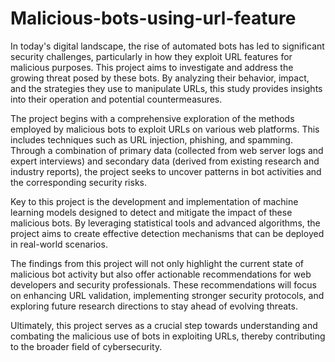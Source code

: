 # Malicious-bots-using-url-feature
In today's digital landscape, the rise of automated bots has led to significant security challenges, particularly in how they exploit URL features for malicious purposes. This project aims to investigate and address the growing threat posed by these bots. By analyzing their behavior, impact, and the strategies they use to manipulate URLs, this study provides insights into their operation and potential countermeasures.

The project begins with a comprehensive exploration of the methods employed by malicious bots to exploit URLs on various web platforms. This includes techniques such as URL injection, phishing, and spamming. Through a combination of primary data (collected from web server logs and expert interviews) and secondary data (derived from existing research and industry reports), the project seeks to uncover patterns in bot activities and the corresponding security risks.

Key to this project is the development and implementation of machine learning models designed to detect and mitigate the impact of these malicious bots. By leveraging statistical tools and advanced algorithms, the project aims to create effective detection mechanisms that can be deployed in real-world scenarios.

The findings from this project will not only highlight the current state of malicious bot activity but also offer actionable recommendations for web developers and security professionals. These recommendations will focus on enhancing URL validation, implementing stronger security protocols, and exploring future research directions to stay ahead of evolving threats.

Ultimately, this project serves as a crucial step towards understanding and combating the malicious use of bots in exploiting URLs, thereby contributing to the broader field of cybersecurity.






